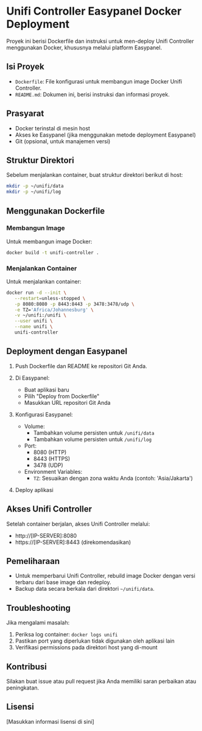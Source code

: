 # Unifi Controller Easypanel Docker Deployment

Proyek ini berisi Dockerfile dan instruksi untuk men-deploy Unifi Controller menggunakan Docker, khususnya melalui platform Easypanel.

## Isi Proyek

- `Dockerfile`: File konfigurasi untuk membangun image Docker Unifi Controller.
- `README.md`: Dokumen ini, berisi instruksi dan informasi proyek.

## Prasyarat

- Docker terinstal di mesin host
- Akses ke Easypanel (jika menggunakan metode deployment Easypanel)
- Git (opsional, untuk manajemen versi)

## Struktur Direktori

Sebelum menjalankan container, buat struktur direktori berikut di host:

```bash
mkdir -p ~/unifi/data
mkdir -p ~/unifi/log
```

## Menggunakan Dockerfile

### Membangun Image

Untuk membangun image Docker:

```bash
docker build -t unifi-controller .
```

### Menjalankan Container

Untuk menjalankan container:

```bash
docker run -d --init \
   --restart=unless-stopped \
   -p 8080:8080 -p 8443:8443 -p 3478:3478/udp \
   -e TZ='Africa/Johannesburg' \
   -v ~/unifi:/unifi \
   --user unifi \
   --name unifi \
   unifi-controller
```

## Deployment dengan Easypanel

1. Push Dockerfile dan README ke repositori Git Anda.

2. Di Easypanel:
   - Buat aplikasi baru
   - Pilih "Deploy from Dockerfile"
   - Masukkan URL repositori Git Anda

3. Konfigurasi Easypanel:
   - Volume: 
     - Tambahkan volume persisten untuk `/unifi/data`
     - Tambahkan volume persisten untuk `/unifi/log`
   - Port:
     - 8080 (HTTP)
     - 8443 (HTTPS)
     - 3478 (UDP)
   - Environment Variables:
     - `TZ`: Sesuaikan dengan zona waktu Anda (contoh: 'Asia/Jakarta')

4. Deploy aplikasi

## Akses Unifi Controller

Setelah container berjalan, akses Unifi Controller melalui:
- http://[IP-SERVER]:8080
- https://[IP-SERVER]:8443 (direkomendasikan)

## Pemeliharaan

- Untuk memperbarui Unifi Controller, rebuild image Docker dengan versi terbaru dari base image dan redeploy.
- Backup data secara berkala dari direktori `~/unifi/data`.

## Troubleshooting

Jika mengalami masalah:
1. Periksa log container: `docker logs unifi`
2. Pastikan port yang diperlukan tidak digunakan oleh aplikasi lain
3. Verifikasi permissions pada direktori host yang di-mount

## Kontribusi

Silakan buat issue atau pull request jika Anda memiliki saran perbaikan atau peningkatan.

## Lisensi

[Masukkan informasi lisensi di sini]
